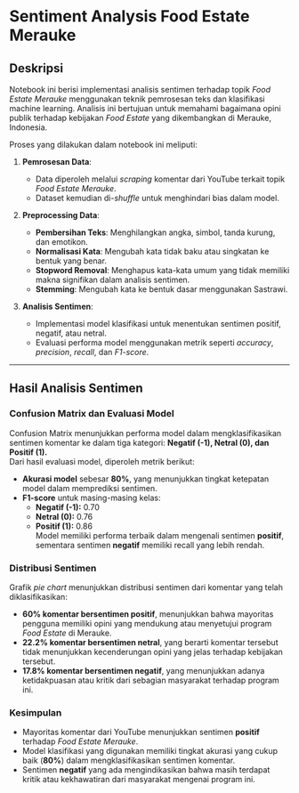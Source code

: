 # Sentiment Analysis Food Estate Merauke

## Deskripsi

Notebook ini berisi implementasi analisis sentimen terhadap topik _Food Estate Merauke_ menggunakan teknik pemrosesan teks dan klasifikasi machine learning. Analisis ini bertujuan untuk memahami bagaimana opini publik terhadap kebijakan _Food Estate_ yang dikembangkan di Merauke, Indonesia.

Proses yang dilakukan dalam notebook ini meliputi:

1. **Pemrosesan Data**:
   - Data diperoleh melalui _scraping_ komentar dari YouTube terkait topik _Food Estate Merauke_.
   - Dataset kemudian di-_shuffle_ untuk menghindari bias dalam model.
2. **Preprocessing Data**:

   - **Pembersihan Teks**: Menghilangkan angka, simbol, tanda kurung, dan emotikon.
   - **Normalisasi Kata**: Mengubah kata tidak baku atau singkatan ke bentuk yang benar.
   - **Stopword Removal**: Menghapus kata-kata umum yang tidak memiliki makna signifikan dalam analisis sentimen.
   - **Stemming**: Mengubah kata ke bentuk dasar menggunakan Sastrawi.

3. **Analisis Sentimen**:
   - Implementasi model klasifikasi untuk menentukan sentimen positif, negatif, atau netral.
   - Evaluasi performa model menggunakan metrik seperti _accuracy_, _precision_, _recall_, dan _F1-score_.

---

## Hasil Analisis Sentimen

### **Confusion Matrix dan Evaluasi Model**

Confusion Matrix menunjukkan performa model dalam mengklasifikasikan sentimen komentar ke dalam tiga kategori: **Negatif (-1), Netral (0), dan Positif (1).**  
Dari hasil evaluasi model, diperoleh metrik berikut:

- **Akurasi model** sebesar **80%**, yang menunjukkan tingkat ketepatan model dalam memprediksi sentimen.
- **F1-score** untuk masing-masing kelas:
  - **Negatif (-1):** 0.70
  - **Netral (0):** 0.76
  - **Positif (1):** 0.86  
    Model memiliki performa terbaik dalam mengenali sentimen **positif**, sementara sentimen **negatif** memiliki recall yang lebih rendah.

### **Distribusi Sentimen**

Grafik _pie chart_ menunjukkan distribusi sentimen dari komentar yang telah diklasifikasikan:

- **60% komentar bersentimen positif**, menunjukkan bahwa mayoritas pengguna memiliki opini yang mendukung atau menyetujui program _Food Estate_ di Merauke.
- **22.2% komentar bersentimen netral**, yang berarti komentar tersebut tidak menunjukkan kecenderungan opini yang jelas terhadap kebijakan tersebut.
- **17.8% komentar bersentimen negatif**, yang menunjukkan adanya ketidakpuasan atau kritik dari sebagian masyarakat terhadap program ini.

### **Kesimpulan**

- Mayoritas komentar dari YouTube menunjukkan sentimen **positif** terhadap _Food Estate Merauke_.
- Model klasifikasi yang digunakan memiliki tingkat akurasi yang cukup baik (**80%**) dalam mengklasifikasikan sentimen komentar.
- Sentimen **negatif** yang ada mengindikasikan bahwa masih terdapat kritik atau kekhawatiran dari masyarakat mengenai program ini.
